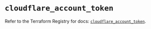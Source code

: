 # `cloudflare_account_token`

Refer to the Terraform Registry for docs: [`cloudflare_account_token`](https://registry.terraform.io/providers/cloudflare/cloudflare/5.2.0/docs/resources/account_token).
